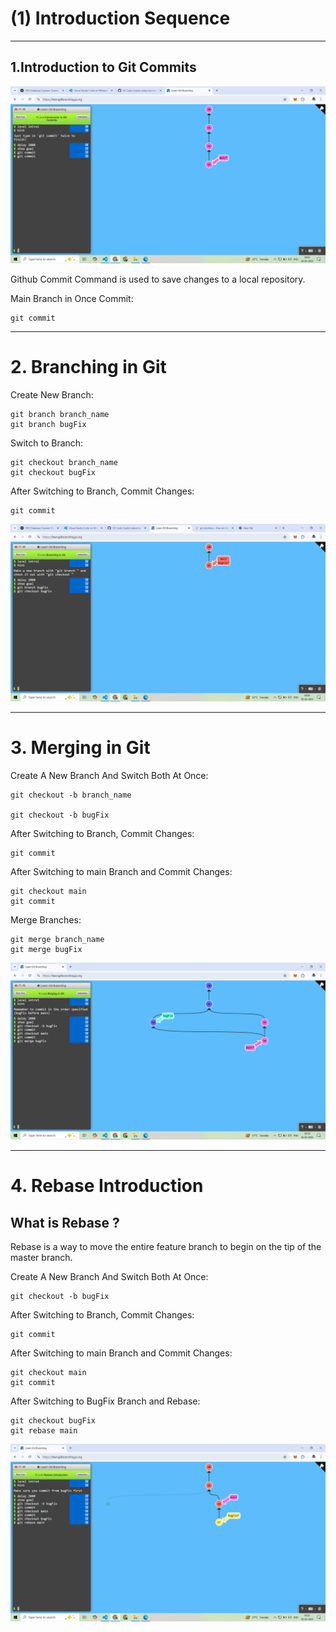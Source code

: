 # (1) Introduction Sequence

-------
## 1.Introduction to Git Commits

![alt text](image.png)

Github Commit Command is used to save changes to a local repository.

Main Branch in Once Commit:
```
git commit 
```
-------

# 2. Branching in Git

Create New Branch:
``` 
git branch branch_name
git branch bugFix
```

Switch to Branch:
``` 
git checkout branch_name    
git checkout bugFix
```

After Switching to Branch, Commit Changes:
```
git commit 
```

![alt text](image-1.png)

------------
# 3. Merging in Git

Create A New Branch And Switch Both At Once:
```
git checkout -b branch_name

git checkout -b bugFix
```

After Switching to Branch, Commit Changes:
```
git commit 
```

After Switching to main Branch and Commit Changes: 
```
git checkout main
git commit 
```

Merge Branches:
```
git merge branch_name
git merge bugFix
```

![alt text](image-2.png)

--------

# 4. Rebase Introduction

## What is Rebase ? 
Rebase is a way to move the entire feature branch to begin on the tip of the master branch.

Create A New Branch And Switch Both At Once:
```
git checkout -b bugFix
```

After Switching to Branch, Commit Changes:
```
git commit 
```

After Switching to main Branch and Commit Changes: 
```
git checkout main
git commit 
```

After Switching to BugFix Branch and Rebase:
```
git checkout bugFix
git rebase main
```

![alt text](image-3.png)